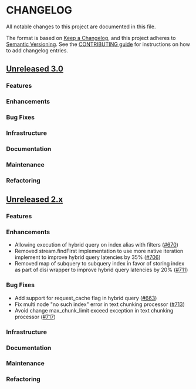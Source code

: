 # CHANGELOG
All notable changes to this project are documented in this file.

The format is based on [Keep a Changelog](https://keepachangelog.com/en/1.0.0/), and this project adheres to [Semantic Versioning](https://semver.org/spec/v2.0.0.html). See the [CONTRIBUTING guide](./CONTRIBUTING.md#Changelog) for instructions on how to add changelog entries.

## [Unreleased 3.0](https://github.com/opensearch-project/neural-search/compare/2.x...HEAD)
### Features
### Enhancements
### Bug Fixes
### Infrastructure
### Documentation
### Maintenance
### Refactoring

## [Unreleased 2.x](https://github.com/opensearch-project/neural-search/compare/2.13...2.x)
### Features
### Enhancements
- Allowing execution of hybrid query on index alias with filters ([#670](https://github.com/opensearch-project/neural-search/pull/670))
- Removed stream.findFirst implementation to use more native iteration implement to improve hybrid query latencies by 35% ([#706](https://github.com/opensearch-project/neural-search/pull/706))
- Removed map of subquery to subquery index in favor of storing index as part of disi wrapper to improve hybrid query latencies by 20% ([#711](https://github.com/opensearch-project/neural-search/pull/711))
### Bug Fixes
- Add support for request_cache flag in hybrid query ([#663](https://github.com/opensearch-project/neural-search/pull/663))
- Fix multi node "no such index" error in text chunking processor ([#713](https://github.com/opensearch-project/neural-search/pull/713))
- Avoid change max_chunk_limit exceed exception in text chunking processor ([#717](https://github.com/opensearch-project/neural-search/pull/717))
### Infrastructure
### Documentation
### Maintenance
### Refactoring
